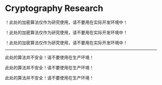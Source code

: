 # Cryptography Research

！此处的加密算法仅作为研究使用，请不要用在实际开发环境中！

！此处的加密算法仅作为研究使用，请不要用在实际开发环境中！

！此处的加密算法仅作为研究使用，请不要用在实际开发环境中！

---

此处的算法并不安全！请不要使用在生产环境！

此处的算法并不安全！请不要使用在生产环境！

此处的算法并不安全！请不要使用在生产环境！
